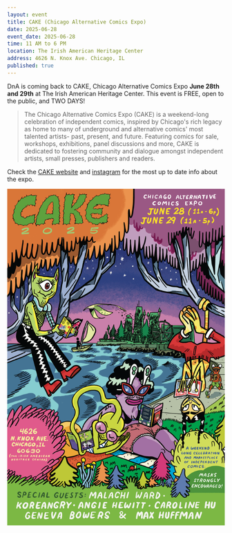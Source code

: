```yaml
---
layout: event
title: CAKE (Chicago Alternative Comics Expo)
date: 2025-06-28
event_date: 2025-06-28
time: 11 AM to 6 PM
location: The Irish American Heritage Center
address: 4626 N. Knox Ave. Chicago, IL
published: true
---
```


DnA is coming back to CAKE, Chicago Alternative Comics Expo <b>June 28th and 29th</b> at The Irish American Heritage Center. This event is FREE, open to the public, and TWO DAYS!

> The Chicago Alternative Comics Expo (CAKE) is a weekend-long celebration of independent comics, inspired by Chicago's rich legacy as home to many of underground and alternative comics' most talented artists- past, present, and future. Featuring comics for sale, workshops, exhibitions, panel discussions and more, CAKE is dedicated to fostering community and dialogue amongst independent artists, small presses, publishers and readers.

Check the [CAKE website](https://www.cakechicago.com/) and [instagram](https://www.instagram.com/cakechicago/) for the most up to date info about the expo.

<a href="/assets/img/post/2025_06_12_CAKE.png"><img src="/assets/img/post/2025_06_12_CAKE.png"></a>  

<!--more-->
